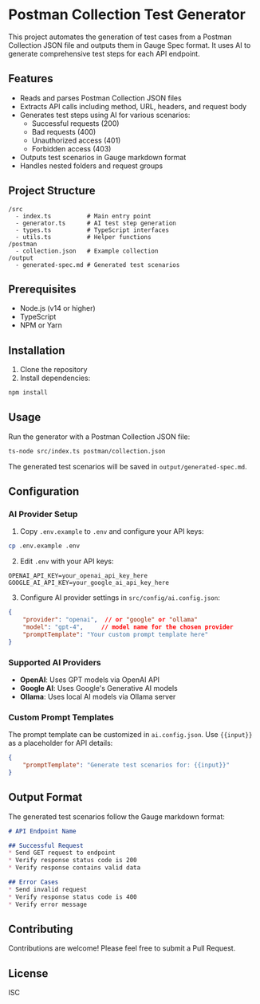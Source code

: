 # Postman Collection Test Generator

This project automates the generation of test cases from a Postman Collection JSON file and outputs them in Gauge Spec format. It uses AI to generate comprehensive test steps for each API endpoint.

## Features

- Reads and parses Postman Collection JSON files
- Extracts API calls including method, URL, headers, and request body
- Generates test steps using AI for various scenarios:
  - Successful requests (200)
  - Bad requests (400)
  - Unauthorized access (401)
  - Forbidden access (403)
- Outputs test scenarios in Gauge markdown format
- Handles nested folders and request groups

## Project Structure

```
/src
  - index.ts          # Main entry point
  - generator.ts      # AI test step generation
  - types.ts          # TypeScript interfaces
  - utils.ts          # Helper functions
/postman
  - collection.json   # Example collection
/output
  - generated-spec.md # Generated test scenarios
```

## Prerequisites

- Node.js (v14 or higher)
- TypeScript
- NPM or Yarn

## Installation

1. Clone the repository
2. Install dependencies:

```bash
npm install
```

## Usage

Run the generator with a Postman Collection JSON file:

```bash
ts-node src/index.ts postman/collection.json
```

The generated test scenarios will be saved in `output/generated-spec.md`.

## Configuration

### AI Provider Setup

1. Copy `.env.example` to `.env` and configure your API keys:
```bash
cp .env.example .env
```

2. Edit `.env` with your API keys:
```env
OPENAI_API_KEY=your_openai_api_key_here
GOOGLE_AI_API_KEY=your_google_ai_api_key_here
```

3. Configure AI provider settings in `src/config/ai.config.json`:
```json
{
    "provider": "openai",  // or "google" or "ollama"
    "model": "gpt-4",     // model name for the chosen provider
    "promptTemplate": "Your custom prompt template here"
}
```

### Supported AI Providers

- **OpenAI**: Uses GPT models via OpenAI API
- **Google AI**: Uses Google's Generative AI models
- **Ollama**: Uses local AI models via Ollama server

### Custom Prompt Templates

The prompt template can be customized in `ai.config.json`. Use `{{input}}` as a placeholder for API details:

```json
{
    "promptTemplate": "Generate test scenarios for: {{input}}"
}
```

## Output Format

The generated test scenarios follow the Gauge markdown format:

```markdown
# API Endpoint Name

## Successful Request
* Send GET request to endpoint
* Verify response status code is 200
* Verify response contains valid data

## Error Cases
* Send invalid request
* Verify response status code is 400
* Verify error message
```

## Contributing

Contributions are welcome! Please feel free to submit a Pull Request.

## License

ISC